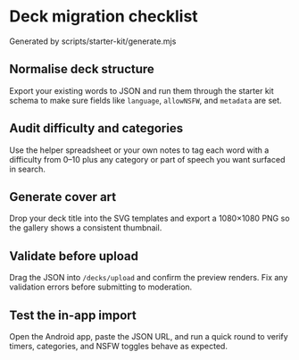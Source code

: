 # Deck migration checklist

Generated by scripts/starter-kit/generate.mjs

## Normalise deck structure

Export your existing words to JSON and run them through the starter kit schema to make sure fields like `language`, `allowNSFW`, and `metadata` are set.

## Audit difficulty and categories

Use the helper spreadsheet or your own notes to tag each word with a difficulty from 0–10 plus any category or part of speech you want surfaced in search.

## Generate cover art

Drop your deck title into the SVG templates and export a 1080×1080 PNG so the gallery shows a consistent thumbnail.

## Validate before upload

Drag the JSON into `/decks/upload` and confirm the preview renders. Fix any validation errors before submitting to moderation.

## Test the in-app import

Open the Android app, paste the JSON URL, and run a quick round to verify timers, categories, and NSFW toggles behave as expected.

